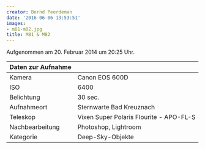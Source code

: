 ```yaml
---
creator: Bernd Peerdeman
date: '2016-06-06 13:53:51'
images:
- m81-m82.jpg
title: M81 & M82
---
```

Aufgenommen am 20. Februar 2014 um 20:25 Uhr.

| Daten zur Aufnahme | |
| - | - |
| Kamera | Canon EOS 600D |
| ISO | 6400 |
| Belichtung | 30 sec. |
| Aufnahmeort | Sternwarte Bad Kreuznach |
| Teleskop | Vixen Super Polaris Flourite - APO-FL-S | 90/810 | f/9 |
| Nachbearbeitung | Photoshop, Lightroom |
| Kategorie | Deep-Sky-Objekte |
